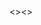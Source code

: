 <!DOCTYPE html>
<html>
  <head>
    <meta charset="UTF-8">
    <><>
  </head>
  <body></body>
</html>

